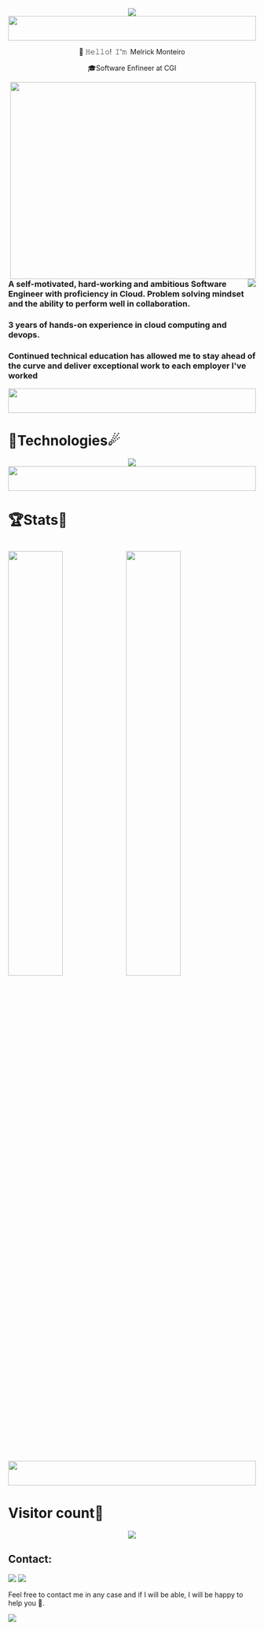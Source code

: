 <div style="display: flex; justify-content: center;">
        <img align="center" src="./Assets/Welcome.gif" />
</div>

<img width="100%" height="50" src="https://i.imgur.com/dBaSKWF.gif" /> 

<p align="center"> 👋 𝙷𝚎𝚕𝚕𝚘! 𝙸'𝚖 Melrick Monteiro</p>
<p align="center">🎓Software Enfineer at CGI</p>


<p>
        <img align="right" style="width:500px; height:400px;" 
        src="./Assets/Right_Side.gif" />
        <img align="right"
        src="https://readme-typing-svg.herokuapp.com/?lines=Sincere%20and%20%20Reliable%20devops%20engineer%20;3+%2B%20years%20of%20hands-on%20experience;&center=true&width=500&height=45" />
        <h3 align="left">    A   self-motivated, hard-working and ambitious Software Engineer with proficiency in Cloud.
        Problem solving mindset and the ability to perform well in collaboration.</h3>
        <h3 align="left"> 3 years of hands-on experience in cloud computing and devops.</h3>
        <h3 align="left">Continued technical education has allowed me to stay ahead of the curve and deliver exceptional work to each employer I've worked</h3>
        <img width="100%" height="50" src="https://i.imgur.com/dBaSKWF.gif" />
</p>

<p>
        <h1>🌠Technologies☄</h1>
        <div align="center">
            <img src="https://skillicons.dev/icons?i=ansible,googlecloud,linux,firebase,postman,docker,kubernetes,jenkins,gitlab,git,github,aws,azure&perline=13"/>
        </div>
        <img width="100%" height="50" src="https://i.imgur.com/dBaSKWF.gif" />
</p>

<h1>🏆Stats🏅</h1>
<pre>   
<img align="left" width="47%" src="https://github-readme-stats.vercel.app/api?username=Melrickivan&show_icons=true&theme=radical" /><img align="left" width="47%" src="https://github-readme-stats.vercel.app/api/top-langs/?username=Melrickivan&layout=compact" /><br>
</pre>

<img width="100%" height="50" src="https://i.imgur.com/dBaSKWF.gif" />

<h1>Visitor count🔢</h1>
<div align="center">
 <img src="https://profile-counter.glitch.me/Melrickivan/count.svg" />
</div>


<h2>Contact:</h2>

[<img src="https://img.shields.io/badge/Gmail-D14836?style=for-the-badge&logo=gmail&logoColor=white">](mailto:melrickivan@gmail.com)
[<img src="https://img.shields.io/badge/LinkedIn-0077B5?style=for-the-badge&logo=linkedin&logoColor=white">](https://www.linkedin.com/in/melrickivan/)


Feel free to contact me in any case and if I will be able, I will be happy to help you 🙂.

<p></p>

[![](https://komarev.com/ghpvc/?username=Melrickivan&color=000000)](https://github.com/Melrickivan?tab=repositories)  
